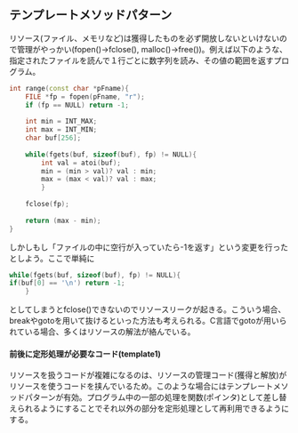 ## テンプレートメソッドパターン

リソース(ファイル、メモリなど)は獲得したものを必ず開放しないといけないので管理がやっかい(fopen()->fclose(), malloc()->free())。例えば以下のような、指定されたファイルを読んで１行ごとに数字列を読み、その値の範囲を返すプログラム。

```cpp
int range(const char *pFname){
    FILE *fp = fopen(pFname, "r");
    if (fp == NULL) return -1;
    
    int min = INT_MAX;
    int max = INT_MIN;
    char buf[256];
    
    while(fgets(buf, sizeof(buf), fp) != NULL){
        int val = atoi(buf);
        min = (min > val)? val : min;
        max = (max < val)? val : max;
        }
        
    fclose(fp);
    
    return (max - min);
}
```

しかしもし「ファイルの中に空行が入っていたら-1を返す」という変更を行ったとしよう。ここで単純に

```cpp
while(fgets(buf, sizeof(buf), fp) != NULL){
if(buf[0] == '\n') return -1;
    }
```

としてしまうとfclose()できないのでリソースリークが起きる。こういう場合、breakやgotoを用いて抜けるといった方法も考えられる。C言語でgotoが用いられている場合、多くはリソースの解法が絡んでいる。

#### 前後に定形処理が必要なコード(template1)

リソースを扱うコードが複雑になるのは、リソースの管理コード(獲得と解放)がリソースを使うコードを挟んでいるため。このような場合にはテンプレートメソッドパターンが有効。プログラム中の一部の処理を関数(ポインタ)として差し替えられるようにすることでそれ以外の部分を定形処理として再利用できるようにする。
